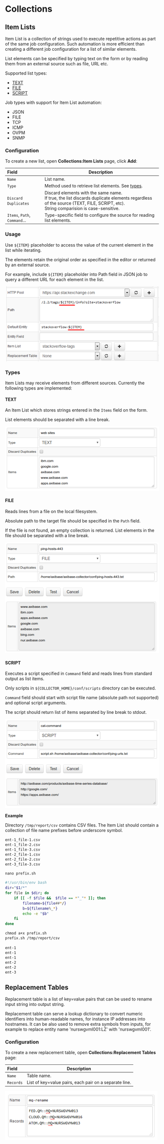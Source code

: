 # Collections

## Item Lists

Item List is a collection of strings used to execute repetitive actions as part of the same job configuration. Such automation is more efficient than creating a different job configuration for a list of similar elements.

List elements can be specified by typing text on the form or by reading them from an external source such as file, URL etc.

Supported list types:

* [TEXT](#text)
* [FILE](#file)
* [SCRIPT](#script)

Job types with support for Item List automation:

* JSON
* FILE
* TCP
* ICMP
* OVPM
* SNMP

### Configuration

To create a new list, open **Collections:Item Lists** page, click **Add**:

**Field** | **Description**
| :---- | ----- |
 `Name` | List name.
 `Type` | Method used to retrieve list elements. See [types](#types).
 `Discard Duplicates` | Discard elements with the same name. <br>If true, the list discards duplicate elements regardless of the source (TEXT, FILE, SCRIPT, etc). <br>String comparision is case-sensitive.
 `Items`, `Path`, `Command`... | Type-specific field to configure the source for reading list elements.
 
### Usage

Use `${ITEM}` placeholder to access the value of the current element in the list while iterating. 

The elements retain the original order as specified in the editor or returned by an external source.

For example, include `${ITEM}` placeholder into Path field in JSON job to query a different URL for each element in the list. 

![Item List Example](item-list.png)

### Types

Item Lists may receive elements from different sources. Currently the following types are implemented:

#### TEXT

An Item List which stores strings entered in the `Items` field on the form. 

List elements should be separated with a line break.

![TEXT Type](collection_text_type.png)

#### FILE

Reads lines from a file on the local filesystem. 

Absolute path to the target file should be specified in the `Path` field. 

If the file is not found, an empty collection is returned. List elements in the file should be separated with a line break.

![FILE Type](collection_file_type.png)

#### SCRIPT

Executes a script specified in `Command` field and reads lines from standard output as list items.

Only scripts in `${COLLECTOR_HOME}/conf/scripts` directory can be executed.

`Command` field should start with script file name (absolute path not supported) and optional script arguments.

The script should return list of items separated by line break to stdout.

![SCRIPT Type](collection_script_type.png)

**Example**

Directory `/tmp/report/csv` contains CSV files. The Item List should contain a collection of file name prefixes before underscore symbol.

```
ent-1_file-1.csv
ent-1_file-2.csv
ent-1_file-3.csv
ent-2_file-1.csv
ent-2_file-2.csv
ent-3_file-3.csv
```

```
nano prefix.sh
```

```sh
#!/usr/bin/env bash
dir="$1/*"
for file in $dir; do
    if [[ -f $file &&  $file == *"_"* ]]; then
        filename=${file##*/}
        b=${filename%_*}
        echo -e "$b"
    fi
done
```

```
chmod a+x prefix.sh
prefix.sh /tmp/report/csv

ent-1
ent-1
ent-1
ent-2
ent-2
ent-3
```

## Replacement Tables

Replacement table is a list of key=value pairs that can be used to rename input string into output string. 

Replacement table can serve a lookup dictionary to convert numeric identifiers into human-readable names, for instance IP addresses into hostnames. It can be also used to remove extra symbols from inputs, for example to replace entity name 'nurswgvml001:LZ' with 'nurswgvml001'.

### Configuration

To create a new replacement table, open **Collections:Replacement Tables** page:

**Field** | **Description**
| :---- | ----- |
 `Name` | Table name.
 `Records` | List of key=value pairs, each pair on a separate line.
 
 ![Replacement Table Example](replacement-table.png)
